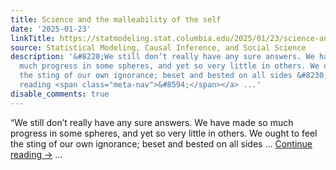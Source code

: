 ```yaml
---
title: Science and the malleability of the self
date: '2025-01-23'
linkTitle: https://statmodeling.stat.columbia.edu/2025/01/23/science-and-the-malleability-of-the-self/
source: Statistical Modeling, Causal Inference, and Social Science
description: '&#8220;We still don’t really have any sure answers. We have made so
  much progress in some spheres, and yet so very little in others. We ought to feel
  the sting of our own ignorance; beset and bested on all sides &#8230; <a href="https://statmodeling.stat.columbia.edu/2025/01/23/science-and-the-malleability-of-the-self/">Continue
  reading <span class="meta-nav">&#8594;</span></a> ...'
disable_comments: true
---
```

&#8220;We still don’t really have any sure answers. We have made so much progress in some spheres, and yet so very little in others. We ought to feel the sting of our own ignorance; beset and bested on all sides &#8230; <a href="https://statmodeling.stat.columbia.edu/2025/01/23/science-and-the-malleability-of-the-self/">Continue reading <span class="meta-nav">&#8594;</span></a> ...